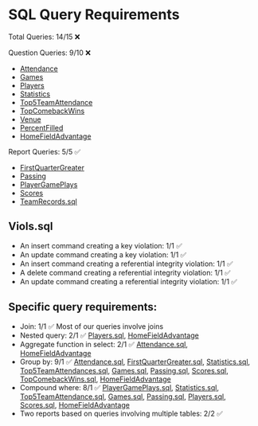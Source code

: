 # SQL Query Requirements

Total Queries: 14/15 ❌

Question Queries: 9/10 ❌
* [Attendance](Attendance.sql)
* [Games](Games.sql)
* [Players](Players.sql)
* [Statistics](Statistics.sql)
* [Top5TeamAttendance](Top5TeamAttendance.sql)
* [TopComebackWins](TopComebackWins.sql)
* [Venue](Venue.sql)
* [PercentFilled](PercentFilled.sql)
* [HomeFieldAdvantage](HomeFieldAdvantage.sql)

Report Queries: 5/5 ✅
* [FirstQuarterGreater](FirstQuarterGreater.sql)
* [Passing](Passing.sql)
* [PlayerGamePlays](PlayerGamePlays.sql)
* [Scores](Scores.sql)
* [TeamRecords.sql](TeamRecords.sql)


## Viols.sql
* An insert command creating a key violation: 1/1 ✅ 
* An update command creating a key violation: 1/1 ✅
* An insert command creating a referential integrity violation: 1/1 ✅
* A delete command creating a referential integrity violation: 1/1 ✅
* An update command creating a referential integrity violation: 1/1 ✅

## Specific query requirements:

* Join: 1/1 ✅ Most of our queries involve joins
* Nested query: 2/1 ✅ [Players.sql](Players.sql), [HomeFieldAdvantage](HomeFieldAdvantage.sql)
* Aggregate function in select: 2/1 ✅ [Attendance.sql](Attendance.sql), [HomeFieldAdvantage](HomeFieldAdvantage.sql)
* Group by: 9/1 ✅ [Attendance.sql](Attendance.sql), [FirstQuarterGreater.sql](FirstQuarterGreater.sql), [Statistics.sql](Statistics.sql), [Top5TeamAttendances.sql](Top5TeamAttendances.sql), [Games.sql](Games.sql), [Passing.sql](Passing.sql), [Scores.sql](Scores.sql), [TopComebackWins.sql](TopComebackWins.sql), [HomeFieldAdvantage](HomeFieldAdvantage.sql)
* Compound where: 8/1 ✅ [PlayerGamePlays.sql](PlayerGamePlays.sql), [Statistics.sql](Statistics.sql), [Top5TeamAttendance.sql](Top5TeamAttendance.sql), [Games.sql](Games.sql), [Passing.sql](Passing.sql), [Players.sql](Players.sql), [Scores.sql](Scores.sql), [HomeFieldAdvantage](HomeFieldAdvantage.sql)
* Two reports based on queries involving multiple tables: 2/2 ✅ 